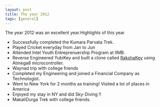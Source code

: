 ```yaml
---
layout: post
title: The year 2012
tags: [general]
---
```


The year 2012 was an excellent year.Highlights of this year

-   Successfully completed the Kumara Parvata Trek.
-	Played Cricket everyday from Jan to Jun
-   Attended Intel Youth Entreprenuership Program at IIMB.
-   Reverse Engineered YubiKey and built a clone called [RakshaKey](/projects/RakshaKey/) using Atmega8 microcontroller.
-	Waynad trip with college friends
-   Completed my Engineering and joined a Financial Company as Technologist.
-   Went to New York for 2 months as training! Visited a lot of places in America
-   Enjoyed my stay in NY and did Sky-Diving !!
-   MakaliDurga Trek with college friends.

